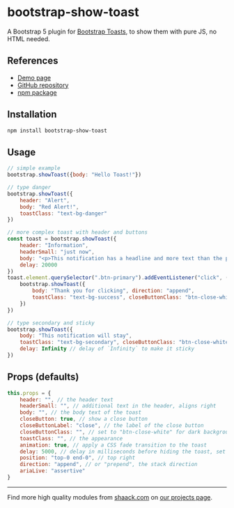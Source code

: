# bootstrap-show-toast

A Bootstrap 5 plugin for [Bootstrap Toasts](https://getbootstrap.com/docs/5.3/components/toasts/), to show them with pure JS, no HTML needed.

## References

- [Demo page](https://shaack.com/projekte/bootstrap-show-toast)
- [GitHub repository](https://github.com/shaack/bootstrap-show-toast)
- [npm package](https://www.npmjs.com/package/bootstrap-show-toast)

## Installation

```sh
npm install bootstrap-show-toast
```

## Usage

```js
// simple example
bootstrap.showToast({body: "Hello Toast!"})

// type danger
bootstrap.showToast({
    header: "Alert",
    body: "Red Alert!",
    toastClass: "text-bg-danger"
})

// more complex toast with header and buttons
const toast = bootstrap.showToast({
    header: "Information",
    headerSmall: "just now",
    body: "<p>This notification has a headline and more text than the previous one.</p><div><button class='btn btn-primary me-1 btn-sm'>Click me</button><button class='btn btn-secondary btn-sm' data-bs-dismiss='toast'>Close</button></div>",
    delay: 20000
})
toast.element.querySelector(".btn-primary").addEventListener("click", () => {
    bootstrap.showToast({
        body: "Thank you for clicking", direction: "append", 
        toastClass: "text-bg-success", closeButtonClass: "btn-close-white"
    })
})

// type secondary and sticky
bootstrap.showToast({
    body: "This notification will stay", 
    toastClass: "text-bg-secondary", closeButtonClass: "btn-close-white", 
    delay: Infinity // delay of `Infinity` to make it sticky
})
```

## Props (defaults)

```js
this.props = {
    header: "", // the header text
    headerSmall: "", // additional text in the header, aligns right
    body: "", // the body text of the toast
    closeButton: true, // show a close button
    closeButtonLabel: "close", // the label of the close button
    closeButtonClass: "", // set to "btn-close-white" for dark backgrounds
    toastClass: "", // the appearance
    animation: true, // apply a CSS fade transition to the toast
    delay: 5000, //	delay in milliseconds before hiding the toast, set delay to `Infinity` to make it sticky
    position: "top-0 end-0", // top right
    direction: "append", // or "prepend", the stack direction
    ariaLive: "assertive"
}
```

---

Find more high quality modules from [shaack.com](https://shaack.com)
on [our projects page](https://shaack.com/works).
